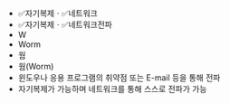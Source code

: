 ﻿- ✅자기복제ㆍ✅네트워크
- ✅자기복제ㆍ✅네트워크전파
- W
- Worm
- 웜
- 웜(Worm)
- 윈도우나 응용 프로그램의 취약점 또는 E-mail 등을 통해 전파
- 자기복제가 가능하며 네트워크를 통해 스스로 전파가 가능
